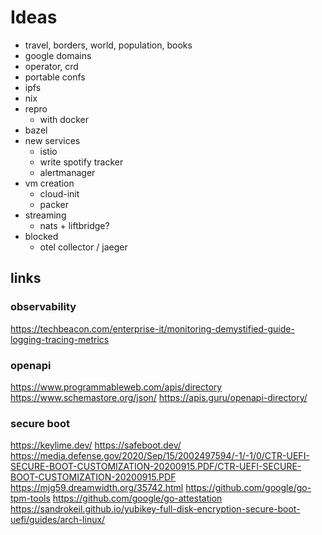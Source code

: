 # Ideas

- travel, borders, world, population, books
- google domains
- operator, crd
- portable confs
- ipfs
- nix
- repro
  - with docker
- bazel
- new services
  - istio
  - write spotify tracker
  - alertmanager
- vm creation
  - cloud-init
  - packer
- streaming
  - nats + liftbridge?
- blocked
  - otel collector / jaeger

## links

### observability

https://techbeacon.com/enterprise-it/monitoring-demystified-guide-logging-tracing-metrics

### openapi

https://www.programmableweb.com/apis/directory
https://www.schemastore.org/json/
https://apis.guru/openapi-directory/

### secure boot

https://keylime.dev/
https://safeboot.dev/
https://media.defense.gov/2020/Sep/15/2002497594/-1/-1/0/CTR-UEFI-SECURE-BOOT-CUSTOMIZATION-20200915.PDF/CTR-UEFI-SECURE-BOOT-CUSTOMIZATION-20200915.PDF
https://mjg59.dreamwidth.org/35742.html
https://github.com/google/go-tpm-tools
https://github.com/google/go-attestation
https://sandrokeil.github.io/yubikey-full-disk-encryption-secure-boot-uefi/guides/arch-linux/
